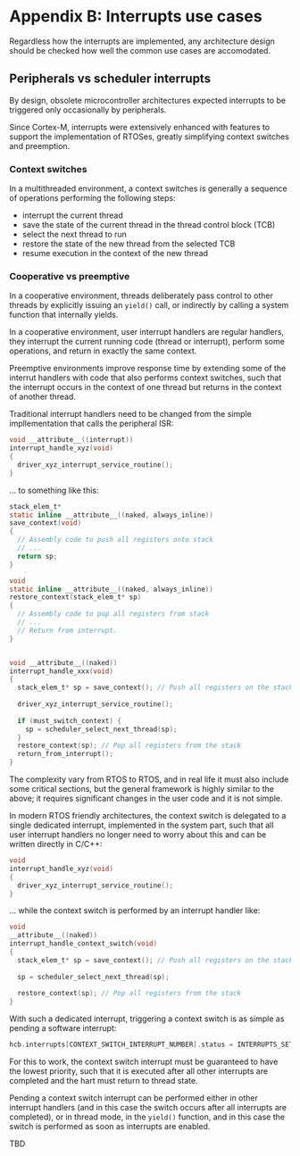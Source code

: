 # Appendix B: Interrupts use cases

Regardless how the interrupts are implemented, any architecture design should 
be checked how well the common use cases are accomodated.

## Peripherals vs scheduler interrupts

By design, obsolete microcontroller architectures expected interrupts to be 
triggered only occasionally by peripherals.

Since Cortex-M, interrupts were extensively enhanced with features to
support the implementation of RTOSes, greatly simplifying context switches
and preemption. 

### Context switches

In a multithreaded environment, a context switches is generally 
a sequence of operations performing the following steps:

- interrupt the current thread
- save the state of the current thread in the thread control block (TCB)
- select the next thread to run
- restore the state of the new thread from the selected TCB
- resume execution in the context of the new thread

### Cooperative vs preemptive

In a cooperative environment, threads deliberately pass control to other
threads by explicitly issuing an `yield()` call, or indirectly by calling
a system function that internally yields.

In a cooperative environment, user interrupt handlers are regular handlers, 
they interrupt the current running code (thread or interrupt), 
perform some operations, and return in exactly the same context.

Preemptive environments improve response time by extending some of
the interrut handlers with code that also performs context switches,
such that the interrupt occurs in the context of one thread but 
returns in the context of another thread.

Traditional interrupt handlers need to be changed from the simple 
impllementation that calls the peripheral ISR:

```c
void __attribute__((interrupt))
interrupt_handle_xyz(void)
{
  driver_xyz_interrupt_service_routine();
}
```

... to something like this:

```c
stack_elem_t* 
static inline __attribute__((naked, always_inline))
save_context(void)
{
  // Assembly code to push all registers onto stack
  // ...
  return sp;
}

void 
static inline __attribute__((naked, always_inline))
restore_context(stack_elem_t* sp)
{
  // Assembly code to pop all registers from stack
  // ...
  // Return from interrupt.
}


void __attribute__((naked))
interrupt_handle_xxx(void)
{
  stack_elem_t* sp = save_context(); // Push all registers on the stack
  
  driver_xyz_interrupt_service_routine();
  
  if (must_switch_context) {
    sp = scheduler_select_next_thread(sp);
  }
  restore_context(sp); // Pop all registers from the stack
  return_from_interrupt();
}
```

The complexity vary from RTOS to RTOS, and in real life it must also include  
some critical sections, but the general framework is highly similar to the 
above; it requires significant changes in the user code and it is not simple.

In modern RTOS friendly architectures, the context switch is delegated
to a single dedicated interrupt, implemented in the system part, such 
that all user interrupt handlers no longer need to worry about this and
can be written directly in C/C++:

```c
void
interrupt_handle_xyz(void)
{
  driver_xyz_interrupt_service_routine();
}
```

... while the context switch is performed by an interrupt handler like:

```c
void
__attribute__((naked))
interrupt_handle_context_switch(void)
{
  stack_elem_t* sp = save_context(); // Push all registers on the stack
  
  sp = scheduler_select_next_thread(sp);
  
  restore_context(sp); // Pop all registers from the stack
}
```

With such a dedicated interrupt, triggering a context switch is as simple 
as pending a software interrupt:

```c
hcb.interrupts[CONTEXT_SWITCH_INTERRUPT_NUMBER].status = INTERRUPTS_SET_PENDING;
```

For this to work, the context switch interrupt must be guaranteed to have the
lowest priority, such that it is executed after all other interrupts are 
completed and the hart must return to thread state.

Pending a context switch interrupt can be performed either in other interrupt
handlers (and in this case the switch occurs after all interrupts are 
completed), or in thread mode, in the `yield()` function, and in this case
the switch is performed as soon as interrupts are enabled.





TBD
